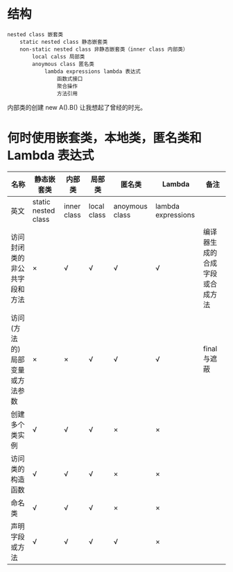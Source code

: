 # 结构
    nested class 嵌套类
        static nested class 静态嵌套类
        non-static nested class 非静态嵌套类（inner class 内部类）
            local calss 局部类
            anoymous class 匿名类
                lambda expressions lambda 表达式
                    函数式接口
                    聚合操作
                    方法引用

内部类的创建 new A().B() 让我想起了曾经的时光。

# 何时使用嵌套类，本地类，匿名类和 Lambda 表达式
名称|静态嵌套类|内部类|局部类|匿名类|Lambda|备注
-|-|-|-|-|-|-
英文|static nested class|inner class|local class|anoymous class|lambda expressions|
访问封闭类的非公共字段和方法|×|√|√|√|√|编译器生成的合成字段或合成方法
访问(方法的)局部变量或方法参数|×|×|√|√|√|final 与遮蔽
创建多个类实例|√|√|√|×|×|
访问类的构造函数|√|√|√|×|×|
命名类|√|√|√|×|×|
声明字段或方法|√|√|√|√|×|